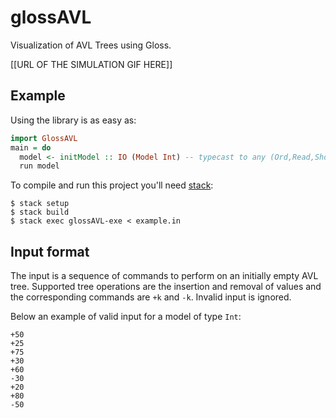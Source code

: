 # glossAVL

Visualization of AVL Trees using Gloss.

[[URL OF THE SIMULATION GIF HERE]]

## Example

Using the library is as easy as:

```haskell
import GlossAVL
main = do
  model <- initModel :: IO (Model Int) -- typecast to any (Ord,Read,Show) type
  run model
```

To compile and run this project you'll need [stack](https://docs.haskellstack.org/):

```
$ stack setup
$ stack build
$ stack exec glossAVL-exe < example.in
```

## Input format

The input is a sequence of commands to perform on an initially empty
AVL tree. Supported tree operations are the insertion and removal of
values and the corresponding commands are `+k` and `-k`.
Invalid input is ignored.

Below an example of valid input for a model of type `Int`:

```
+50
+25
+75
+30
+60
-30
+20
+80
-50
```